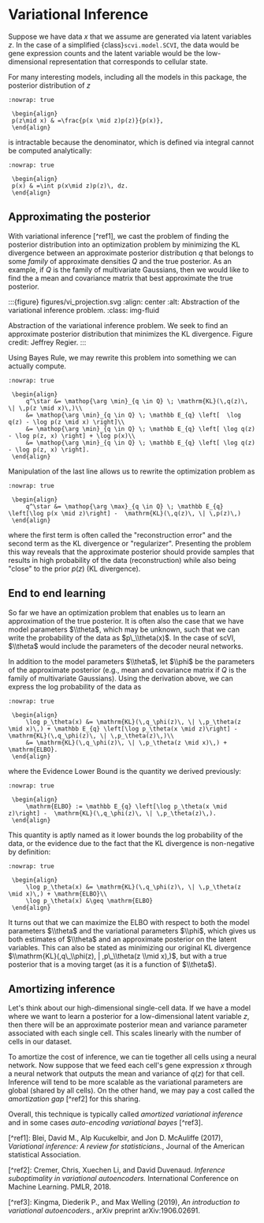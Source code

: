 # Variational Inference

Suppose we have data $x$ that we assume are generated via latent variables $z$. In the case of a simplified {class}`scvi.model.SCVI`, the data would
be gene expression counts and the latent variable would be the low-dimensional representation that corresponds to cellular state.

For many interesting models, including all the models in this package, the posterior distribution of $z$

```{math}
:nowrap: true

 \begin{align}
 p(z\mid x) & =\frac{p(x \mid z)p(z)}{p(x)},
 \end{align}
```

is intractable because the denominator, which is defined via integral cannot be computed analytically:

```{math}
:nowrap: true

 \begin{align}
 p(x) & =\int p(x\mid z)p(z)\, dz.
 \end{align}
```

## Approximating the posterior

With variational inference \[^ref1\], we cast the problem of finding the posterior distribution into an optimization problem by minimizing the KL divergence
between an approximate posterior distribution $q$ that belongs to some _family_ of approximate densities
$Q$ and the true posterior. As an example, if $Q$ is the family of multivariate Gaussians, then we would like to find the a
mean and covariance matrix that best approximate the true posterior.

:::{figure} figures/vi_projection.svg
:align: center
:alt: Abstraction of the variational inference problem.
:class: img-fluid

Abstraction of the variational inference problem. We seek to find an approximate posterior distribution that minimizes the KL divergence. Figure credit: Jeffrey Regier.
:::

Using Bayes Rule, we may rewrite this problem into something we can actually compute.

```{math}
:nowrap: true

 \begin{align}
     q^\star &= \mathop{\arg \min}_{q \in Q} \; \mathrm{KL}(\,q(z)\, \| \,p(z \mid x)\,)\\
     &= \mathop{\arg \min}_{q \in Q} \; \mathbb E_{q} \left[  \log q(z) - \log p(z \mid x) \right]\\
     &= \mathop{\arg \min}_{q \in Q} \; \mathbb E_{q} \left[ \log q(z) - \log p(z, x) \right] + \log p(x)\\
     &= \mathop{\arg \min}_{q \in Q} \; \mathbb E_{q} \left[ \log q(z) - \log p(z, x) \right].
 \end{align}
```

Manipulation of the last line allows us to rewrite the optimization problem as

```{math}
:nowrap: true

 \begin{align}
     q^\star &= \mathop{\arg \max}_{q \in Q} \; \mathbb E_{q} \left[\log p(x \mid z)\right] -  \mathrm{KL}(\,q(z)\, \| \,p(z)\,)
 \end{align}
```

where the first term is often called the "reconstruction error" and the second term as the KL divergence or "regularizer". Presenting the problem this way reveals that
the approximate posterior should provide samples that results in high probability of the data (reconstruction) while also being "close" to the prior $p(z)$ (KL divergence).

## End to end learning

So far we have an optimization problem that enables us to learn an approximation of the true posterior.
It is often also the case that we have model parameters $\\theta$, which may be unknown, such that we can write the
probability of the data as $p\_\\theta(x)$.
In the case of scVI, $\\theta$ would include the parameters of the decoder neural networks.

In addition to the model parameters $\\theta$, let $\\phi$ be the parameters of the approximate posterior (e.g., mean and covariance matrix if $Q$ is
the family of multivariate Gaussians). Using the derivation above, we can express the log probability of the data as

```{math}
:nowrap: true

 \begin{align}
     \log p_\theta(x) &= \mathrm{KL}(\,q_\phi(z)\, \| \,p_\theta(z \mid x)\,) + \mathbb E_{q} \left[\log p_\theta(x \mid z)\right] -  \mathrm{KL}(\,q_\phi(z)\, \| \,p_\theta(z)\,)\\
     &= \mathrm{KL}(\,q_\phi(z)\, \| \,p_\theta(z \mid x)\,) + \mathrm{ELBO}.
 \end{align}
```

where the Evidence Lower Bound is the quantity we derived previously:

```{math}
:nowrap: true

 \begin{align}
     \mathrm{ELBO} := \mathbb E_{q} \left[\log p_\theta(x \mid z)\right] -  \mathrm{KL}(\,q_\phi(z)\, \| \,p_\theta(z)\,).
 \end{align}
```

This quantity is aptly named as it lower bounds the log probability of the data, or the evidence due to the fact that the KL divergence is non-negative by definition:

```{math}
:nowrap: true

 \begin{align}
     \log p_\theta(x) &= \mathrm{KL}(\,q_\phi(z)\, \| \,p_\theta(z \mid x)\,) + \mathrm{ELBO}\\
     \log p_\theta(x) &\geq \mathrm{ELBO}
 \end{align}
```

It turns out that we can maximize the ELBO with respect to both the model parameters $\\theta$ and the variational parameters $\\phi$, which gives us both
estimates of $\\theta$ and an approximate posterior on the latent variables. This can also be stated as minimizing our original KL divergence $\\mathrm{KL}(,q\_\\phi(z), | ,p\_\\theta(z \\mid x),)$,
but with a true posterior that is a moving target (as it is a function of $\\theta$).

## Amortizing inference

Let's think about our high-dimensional single-cell data. If we have a model where we want to learn a posterior for a low-dimensional latent variable $z$, then there will be an approximate posterior
mean and variance parameter associated with each single cell. This scales linearly with the number of cells in our dataset.

To amortize the cost of inference, we can tie together all cells using a neural network. Now suppose that we feed each cell's gene expression $x$ through a neural network that outputs the mean and variance
of $q(z)$ for that cell. Inference will tend to be more scalable as the variational parameters are global (shared by all cells). On the other hand, we may pay a cost called the _amortization gap_ \[^ref2\] for this sharing.

Overall, this technique is typically called _amortized variational inference_ and in some cases _auto-encoding variational bayes_ \[^ref3\].

\[^ref1\]:
Blei, David M., Alp Kucukelbir, and Jon D. McAuliffe (2017),
_Variational inference: A review for statisticians._,
Journal of the American statistical Association.

\[^ref2\]:
Cremer, Chris, Xuechen Li, and David Duvenaud.
_Inference suboptimality in variational autoencoders._
International Conference on Machine Learning. PMLR, 2018.

\[^ref3\]:
Kingma, Diederik P., and Max Welling (2019),
_An introduction to variational autoencoders._,
arXiv preprint arXiv:1906.02691.
